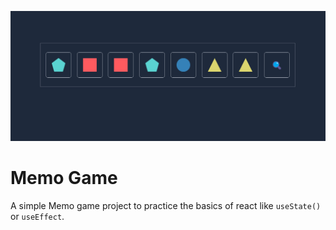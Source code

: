 ![Screenshot](src/assets/images/ss.png 'Screenshot')

# Memo Game

A simple Memo game project to practice the basics of react like `useState()` or `useEffect`.